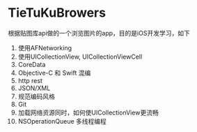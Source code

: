 # TieTuKuBrowers
根据贴图库api做的一个浏览图片的app，目的是iOS开发学习，如下
1. 使用AFNetworking
2. 使用UICollectionView, UICollectionViewCell
3. CoreData
4. Objective-C 和 Swift 混编
5. http rest 
6. JSON/XML
7. 规范编码风格
8. Git
9. 加载网络资源同时，如何使UICollectionView更流畅
10. NSOperationQueue 多线程编程
